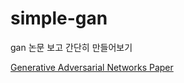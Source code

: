 # simple-gan
gan 논문 보고 간단히 만들어보기 

[Generative Adversarial Networks Paper](https://arxiv.org/abs/1406.2661)